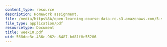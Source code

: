 ```yaml
---
content_type: resource
description: Homework assignment.
file: /media/https%3A/open-learning-course-data-rc.s3.amazonaws.com/5-s16-advanced-kitchen-chemistry-spring-2002/568dce8c436c962c6487bd81f0c55206_week10.pdf
file_type: application/pdf
resourcetype: Document
title: week10.pdf
uid: 568dce8c-436c-962c-6487-bd81f0c55206
---
```

